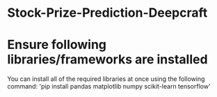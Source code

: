 # Stock-Prize-Prediction-Deepcraft

# Ensure following libraries/frameworks are installed
You can install all of the required libraries at once using the following command: 
'pip install pandas matplotlib numpy scikit-learn tensorflow'
